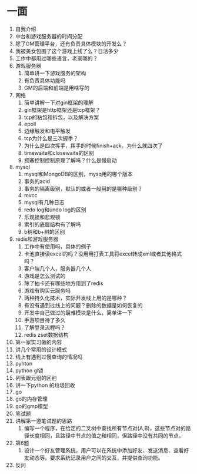
# 一面

1. 自我介绍
2. 中台和游戏服务器的时间分配
3. 除了GM管理平台，还有负责具体模块的开发么？
4. 我被美女包围了这个游戏上线了么？日活多少
5. 工作中都用过哪些语言，老家哪的？
6. 游戏服务器
   1. 简单讲一下游戏服务的架构
   2. 有负责具体功能吗
   3. GM的后端和前端是用啥写的
7. 网络
   1. 简单讲解一下对gin框架的理解
   2. gin框架是http框架还是tcp框架？
   3. tcp的粘包和拆包，以及解决方案
   4. epoll
   5. 边缘触发和电平触发
   6. tcp为什么是三次握手？
   7. 为什么是四次挥手，挥手的时候finish+ack，为什么就四次了
   8. timewaite和closewaite的区别
   9. 拥塞控制控制原理了解吗？什么是慢启动
8. mysql
   1. mysql和MongoDB的区别，mysq用的哪个版本
   2. 事务的acid
   3. 事务的隔离级别，默认的或者一般用的是哪种级别？
   4. mvcc
   5. mysql有几种日志
   6. redo log和undo log的区别
   7. 乐观锁和悲观锁
   8. 索引的底层结构有了解吗
   9. b树和b+树的区别
9. redis和游戏服务器
   1. 工作中有使用吗，具体的例子
   2. 卡池直接读excel的吗？没用用打表工具将excel转成xml或者其他格式吗？
   3. 客户端几个人，服务器几个人
   4. 游戏是怎么测试的
   5. 除了抽卡还有哪些地方用到了redis
   6. 游戏有购买云服务吗
   7. 两种持久化技术，实际开发线上用的是哪种？
   8. 有没有遇到过线上的问题？删除的数据是如何恢复的
   9. 开发中自己做过的最难模块是什么，简单讲一下
   10. 手游项目待了多久
   11. 了解登录流程吗？
   12. redis zset数据结构
10. 第一家实习做的内容
11. 讲几个常用的设计模式
12. 线上有遇到过慢查询的情况吗
13. pyhton
   1. python gl锁
   2. 列表跟元组的区别
   3. 讲一下python 的垃圾回收
14. go
   1. go的内存管理
   2. go的gmp模型
15. 笔试题
   1. 讲解第一道笔试题的思路
      1. 编写一个程序，在给定的二叉树中查找所有节点对(A,B)，这些节点对的路径长度相同，且路径中节点的值之和相同，但路径中没有共同的节点。
   2. 第6题
      1. 设计一个好友管理系统，用户可以在系统中添加好友、发送消息、查看好友动态等。要求系统记录用户之间的交互，并提供查询功能。
16. 反问
